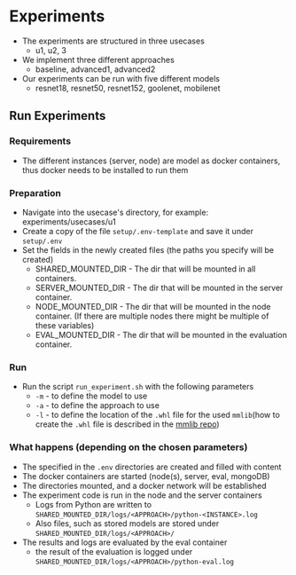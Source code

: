 # Experiments

- The experiments are structured in three usecases
    - u1, u2, 3
- We implement three different approaches
    - baseline, advanced1, advanced2
- Our experiments can be run with five different models
    - resnet18, resnet50, resnet152, goolenet, mobilenet

## Run Experiments

### Requirements

- The different instances (server, node) are model as docker containers, thus docker needs to be installed to run them

### Preparation

- Navigate into the usecase's directory, for example: experiments/usecases/u1
- Create a copy of the file `setup/.env-template` and save it under `setup/.env`
- Set the fields in the newly created files (the paths you specify will be created)
    - SHARED_MOUNTED_DIR - The dir that will be mounted in all containers.
    - SERVER_MOUNTED_DIR - The dir that will be mounted in the server container.
    - NODE_MOUNTED_DIR - The dir that will be mounted in the node container. (If there are multiple nodes there might be
      multiple of these variables)
    - EVAL_MOUNTED_DIR - The dir that will be mounted in the evaluation container.

### Run

- Run the script `run_experiment.sh` with the following parameters
    - `-m` - to define the model to use
    - `-a` - to define the approach to use
    - `-l` - to define the location of the `.whl` file for the used `mmlib`(how to create the `.whl` file is described
      in the [mmlib repo](https://github.com/slin96/mmlib))

### What happens (depending on the chosen parameters)

- The specified in the `.env` directories are created and filled with content
- The docker containers are started (node(s), server, eval, mongoDB)
- The directories mounted, and a docker network will be established
- The experiment code is run in the node and the server containers
    - Logs from Python are written to `SHARED_MOUNTED_DIR/logs/<APPROACH>/python-<INSTANCE>.log`
    - Also files, such as stored models are stored under `SHARED_MOUNTED_DIR/logs/<APPROACH>/`
- The results and logs are evaluated by the eval container
    - the result of the evaluation is logged under `SHARED_MOUNTED_DIR/logs/<APPROACH>/python-eval.log`
